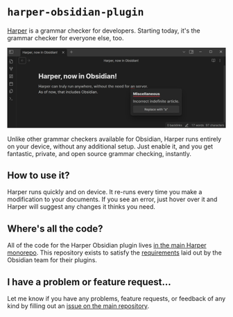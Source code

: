 # `harper-obsidian-plugin`

[Harper](https://github.com/elijah-potter/harper) is a grammar checker for developers.
Starting today, it's the grammar checker for everyone else, too.

![Screenshot of the Harper Plugin at work](./screenshot.webp)

Unlike other grammar checkers available for Obsidian, Harper runs entirely on your device, without any additional setup. Just enable it, and you get fantastic, private, and open source grammar checking, instantly.

## How to use it?

Harper runs quickly and on device.
It re-runs every time you make a modification to your documents.
If you see an error, just hover over it and Harper will suggest any changes it thinks you need.

## Where's all the code?

All of the code for the Harper Obsidian plugin lives [in the main Harper monorepo](https://github.com/elijah-potter/harper/tree/master/packages/obsidian-plugin).
This repository exists to satisfy the [requirements](https://docs.obsidian.md/Plugins/Releasing/Submit+your+plugin) laid out by the Obsidian team for their plugins.

## I have a problem or feature request...

Let me know if you have any problems, feature requests, or feedback of any kind by filling out an [issue on the main repository](https://github.com/elijah-potter/harper/issues/new).
